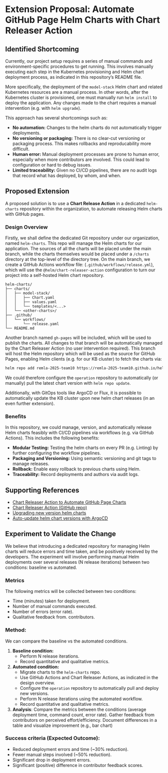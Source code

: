 # Extension Proposal: Automate GitHub Page Helm Charts with Chart Releaser Action
## Identified Shortcoming

Currently, our project setup requires a series of manual commands and environment-specific procedures to get running. This involves manually executing each step in the Kubernetes provisioning and Helm chart deployment process, as indicated in this repository’s README file.

More specifically, the deployment of the `model-stack` Helm chart and related Kubernetes resources are a manual process. In other words, after the Kubernetes cluster is provisioned, one must manually run `helm install` to deploy the application. Any changes made to the chart requires a manual intervention (e.g. with `helm upgrade`).

This approach has several shortcomings such as:
- **No automation:** Changes to the helm charts do not automatically trigger deployments. 
- **No versioning or packaging:** There is no clear-cut versioning or packaging process. This makes rollbacks and reproducability more difficult.
- **Human error:** Manual deployment processes are prone to human error, especially when more contributors are involved. This could lead to configuration or hard to debug issues.
- **Limited traceability:** Given no CI/CD pipelines, there are no audit logs that record what has deployed, by whom, and when.

## Proposed Extension
A proposed solution is to use a **Chart Release Action** in a dedicated `helm-charts` repository within the organization, to automate releasing Helm charts with GitHub pages.

### Design Overview

Firstly, we shall define the dedicated Git repository under our organization, named `helm-charts`. This repo will manage the Helm charts for our application. The sources of all the charts will be placed under the main branch, while the charts themselves would be placed under a `/charts` directory at the top-level of the directory tree. On the main branch, we create a GitHub Actions workflow file: (`.github/workflows/release.yml`), which will use the `@helm/chart-releaser-action` configuration to turn our project into a self-hosted Helm chart repository.

```
helm-charts/
├── charts/
│   ├── model-stack/
│   │   ├── Chart.yaml
│   │   ├── values.yaml
│   │   └── templates/<...>
│   └── <other-charts>/
├── .github/
│   └── workflows/
│       └── release.yaml
└── README.md
```

Another branch named `gh-pages` will be included, which will be used to publish the charts. All changes to that branch will be automatically managed by the Chart Releaser Action (no user intervention required). This branch will host the Helm repository which will be used as the source for GitHub Pages, enabling Helm clients (e.g. for our KB cluster) to fetch the charts via:

```bash
helm repo add remla-2025-team10 https://remla-2025-team10.github.io/helm-charts
```

We could therefore configure the `operation` repository to automatically (or manually) pull the latest chart version with `helm repo update`.

Additionally, with GitOps tools like ArgoCD or Flux, it is possible to automatically update the KB cluster upon new helm chart releases (in an even further extension). 

### Benefits
In this repository, we could manage, version, and automatically release Helm charts feasibly with CI/CD pipelines via workflows (e.g. via GitHub Actions). This includes the following benefits:
- **Modular Testing:** Testing the helm charts on every PR (e.g. Linting) by further configuring the workflow pipelines.
- **Packaging and Versioning:** Using semantic versioning and git tags to manage releases.
- **Rollback:** Enable easy rollback to previous charts using Helm.
- **Traceability:** Record deployments and authors via audit logs.



## Supporting References

* [Chart Releaser Action to Automate GitHub Page Charts](https://helm.sh/docs/howto/chart_releaser_action/)
* [Chart Releaser Action (GitHub repo)](https://github.com/helm/chart-releaser-action)
* [Upgrading new version helm charts](https://www.ibm.com/docs/en/netcoolomnibus/8.0.0?topic=private-upgrading-new-version-helm-chart)
* [Auto-update helm chart versions with ArgoCD](https://medium.com/@eduard.mihai.lemnaru/auto-update-helm-chart-version-using-argocd-4936933a2bac)

## Experiment to Validate the Change

We believe that introducing a dedicated repository for managing Helm charts will reduce errors and time taken, and be positively received by the developers. The experiment will involve performing manual Helm deployments over several releases (N release iterations) between two conditions: baseline vs automated.

### Metrics
The following metrics will be collected between two conditions:
* Time (minutes) taken for deployment.
* Number of manual commands executed.
* Number of errors (error rate).
* Qualitative feedback from. contributors.

### Method:

We can compare the baseline vs the automated conditions.

1. **Baseline condition:** 
    - Perform N release iterations.
    - Record quantitative and qualitative metrics.
2. **Automated condition:** 
    - Migrate charts to the `helm-charts` repo.
    - Use GitHub Actions and Chart Releaser Actions, as indicated in the design overview.
    - Configure the `operation` repository to automatically pull and deploy new versions.
    - Perform N release iterations using the automated workflow.
    - Record quantitative and qualitative metrics.
3. **Analysis**: Compare the metrics between the conditions (average deployment time, command count, error rate). Gather feedback from contributors on perceived effort/efficiency. Document differences in a table and visualize improvement (e.g., bar chart)

### Success criteria (Expected Outcome):
- Reduced deployment errors and time (~30% reduction).
- Fewer manual steps involved (~50% reduction).
- Significant drop in deployment errors.
- Significant (positive) difference in contributor feedback scores.

